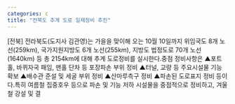 ```yaml
---
categories: c
title: "전북도 추계 도로 일제정비 추진"
---
```

[전북] 전라북도(도지사 김관영)는 가을을 맞이해 오는 10월 10일까지 위임국도 8개 노선(259km), 국가지원지방도 6개 노선(255km), 지방도 법정도로 70개 노선(1640km) 등 총 2154km에 대해 추계 도로정비를 실시한다.중점 정비사항은 ▲포트홀, 바퀴자국 패임, 맨홀 단차 등 포장파손 부위 정비 ▲터널, 교량 등 주요시설물 기능 확보 ▲배수관 준설 및 세굴 부위 정비 ▲산마루측구 정비 ▲파손된 도로표지 정비 등이다.특히 여름철 집중호우 등으로 파손 및 기능 저하 시설물을 중점적으로 정비하고, 겨울철 강설 및 결